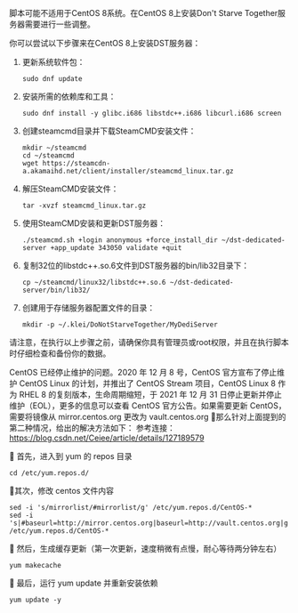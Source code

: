 
脚本可能不适用于CentOS 8系统。在CentOS 8上安装Don't Starve Together服务器需要进行一些调整。

你可以尝试以下步骤来在CentOS 8上安装DST服务器：

1. 更新系统软件包：
   ```
   sudo dnf update
   ```

2. 安装所需的依赖库和工具：
   ```
   sudo dnf install -y glibc.i686 libstdc++.i686 libcurl.i686 screen
   ```

3. 创建steamcmd目录并下载SteamCMD安装文件：
   ```
   mkdir ~/steamcmd
   cd ~/steamcmd
   wget https://steamcdn-a.akamaihd.net/client/installer/steamcmd_linux.tar.gz
   ```

4. 解压SteamCMD安装文件：
   ```
   tar -xvzf steamcmd_linux.tar.gz
   ```

5. 使用SteamCMD安装和更新DST服务器：
   ```
   ./steamcmd.sh +login anonymous +force_install_dir ~/dst-dedicated-server +app_update 343050 validate +quit
   ```

6. 复制32位的libstdc++.so.6文件到DST服务器的bin/lib32目录下：
   ```
   cp ~/steamcmd/linux32/libstdc++.so.6 ~/dst-dedicated-server/bin/lib32/
   ```

7. 创建用于存储服务器配置文件的目录：
   ```
   mkdir -p ~/.klei/DoNotStarveTogether/MyDediServer
   ```

请注意，在执行以上步骤之前，请确保你具有管理员或root权限，并且在执行脚本时仔细检查和备份你的数据。

CentOS 已经停止维护的问题。2020 年 12 月 8 号，CentOS 官方宣布了停止维护 CentOS Linux 的计划，并推出了 CentOS Stream 项目，CentOS Linux 8 作为 RHEL 8 的复刻版本，生命周期缩短，于 2021 年 12 月 31 日停止更新并停止维护（EOL），更多的信息可以查看 CentOS 官方公告。如果需要更新 CentOS，需要将镜像从 mirror.centos.org 更改为 vault.centos.org
🥎那么针对上面提到的第二种情况，给出的解决方法如下：
参考连接：https://blog.csdn.net/Ceiee/article/details/127189579

🔔 首先，进入到 yum 的 repos 目录
```
cd /etc/yum.repos.d/
```

🔔其次，修改 centos 文件内容
```
sed -i 's/mirrorlist/#mirrorlist/g' /etc/yum.repos.d/CentOS-*
sed -i 's|#baseurl=http://mirror.centos.org|baseurl=http://vault.centos.org|g' /etc/yum.repos.d/CentOS-*
```

🔔 然后，生成缓存更新（第一次更新，速度稍微有点慢，耐心等待两分钟左右）
```
yum makecache
```

🔔 最后，运行 yum update 并重新安装依赖
```
yum update -y
```
